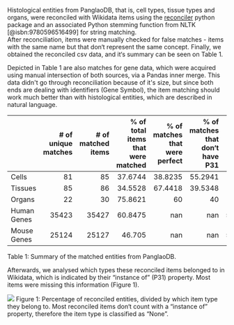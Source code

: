 
Histological entities from PanglaoDB, that is, cell types, tissue types and organs, were reconciled with Wikidata items using the [reconciler](https://pypi.org/project/reconciler/)
python package and an associated Python stemming function from NLTK [@isbn:9780596516499] for string matching.  
After reconciliation, items were manually checked for false matches - items with the same name but that don‘t represent the same concept. Finally, we obtained the reconciled csv data, and it‘s summary can be seen on Table 1. 

Depicted in Table 1 are also matches for gene data, which were acquired using manual intersection of both sources, via a Pandas inner merge. This data didn't go through reconciliation because of it's size, but since both ends are dealing with identifiers (Gene Symbol), the item matching should work much better than with histological entities, which are described in natural language.

|         |   # of unique matches  |   # of matched items |   % of total items that were matched |   % of matches that were perfect |   % of matches that don‘t have P31 | Totals |
|:----------|-------------------:|-----------------:|---------------:|---------------------------:|------------------:|---------:|
| Cells     |                 81 |               85 |        37.6744 |                    38.8235 |           55.2941 |      215 |
| Tissues   |                 85 |               86 |        34.5528 |                    67.4418 |           39.5348 |      246 |
| Organs    |                 22 |               30 |        75.8621 |                    60      |           40      |       29 |
| Human Genes |              35423 |            35427 |        60.8475 |                   nan      |          nan      |    58216 |
| Mouse Genes |              25124 |            25127 |        46.705  |                   nan      |          nan      |    53793 |

Table 1: Summary of the matched entities from PanglaoDB.

Afterwards, we analysed which types these reconciled items belonged to in Wikidata, which is indicated by their “instance of” (P31) property. 
Most items were missing this information (Figure 1).

![](../../analysis/figs/reconciled_items.png)
Figure 1: Percentage of reconciled entities, divided by which item type they belong to. Most reconciled items don‘t count with a “instance of” property,
therefore the item type is classified as “None”. 
